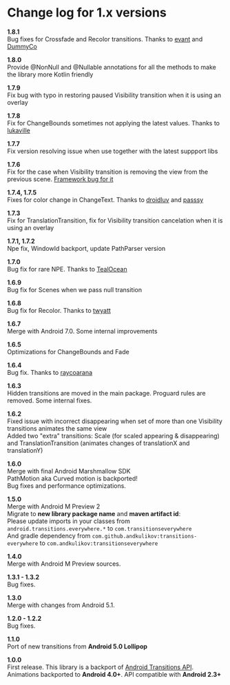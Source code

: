 Change log for 1.x versions
============

<b>1.8.1</b><br>
Bug fixes for Crossfade and Recolor transitions. Thanks to [evant][8] and [DummyCo][9]

<b>1.8.0</b><br>
Provide @NonNull and @Nullable annotations for all the methods to make the library more Kotlin friendly

<b>1.7.9</b><br>
Fix bug with typo in restoring paused Visibility transition when it is using an overlay

<b>1.7.8</b><br>
Fix for ChangeBounds sometimes not applying the latest values. Thanks to [lukaville][7]

<b>1.7.7</b><br>
Fix version resolving issue when use together with the latest suppport libs

<b>1.7.6</b><br>
Fix for the case when Visibility transition is removing the view from the previous scene. [Framework bug for it][6]

<b>1.7.4, 1.7.5</b><br>
Fixes for color change in ChangeText. Thanks to [droidluv][4] and [passsy][5]

<b>1.7.3</b><br>
Fix for TranslationTransition, fix for Visibility transition cancelation when it is using an overlay 

<b>1.7.1, 1.7.2</b><br>
Npe fix, WindowId backport, update PathParser version

<b>1.7.0</b><br>
Bug fix for rare NPE. Thanks to [TealOcean][3]

<b>1.6.9</b><br>
Bug fix for Scenes when we pass null transition

<b>1.6.8</b><br>
Bug fix for Recolor. Thanks to [twyatt][2]

<b>1.6.7</b><br>
Merge with Android 7.0. Some internal improvements

<b>1.6.5</b><br>
Optimizations for ChangeBounds and Fade

<b>1.6.4</b><br>
Bug fix. Thanks to [raycoarana][1]

<b>1.6.3</b><br>
Hidden transitions are moved in the main package. Proguard rules are removed. Some internal fixes.

<b>1.6.2</b><br>
Fixed issue with incorrect disappearing when set of more than one Visibility transitions animates the same view
<br>Added two "extra" transitions: Scale (for scaled appearing & disappearing) and TranslationTransition (animates changes of translationX and translationY)

<b>1.6.0</b><br>
Merge with final Android Marshmallow SDK<br>
PathMotion aka Curved motion is backported!<br>
Bug fixes and performance optimizations.

<b>1.5.0</b><br>
Merge with Android M Preview 2<br>
Migrate to <b>new library package name</b> and <b>maven artifact id</b>:<br>
Please update imports in your classes from `android.transitions.everywhere.*` to `com.transitionseverywhere`<br>
And gradle dependency from `com.github.andkulikov:transitions-everywhere` to `com.andkulikov:transitionseverywhere`<br>

<b>1.4.0</b><br>
Merge with Android M Preview sources.

<b>1.3.1 - 1.3.2</b><br>
Bug fixes.

<b>1.3.0</b><br>
Merge with changes from Android 5.1.

<b>1.2.0 - 1.2.2</b><br>
Bug fixes.

<b>1.1.0</b><br>
Port of new transitions from <b>Android 5.0 Lollipop</b>

<b>1.0.0</b><br>
First release. This library is a backport of [Android Transitions API][10]. Animations backported to <b>Android 4.0+</b>. API compatible with <b>Android 2.3+</b>

[1]: https://github.com/raycoarana
[2]: https://github.com/twyatt
[3]: https://github.com/TealOcean
[4]: https://github.com/droidluv
[5]: https://github.com/passsy
[6]: https://issuetracker.google.com/issues/65688271
[7]: https://github.com/lukaville
[8]: https://github.com/evant
[9]: https://github.com/DummyCo
[10]: http://developer.android.com/reference/android/transition/package-summary.html
